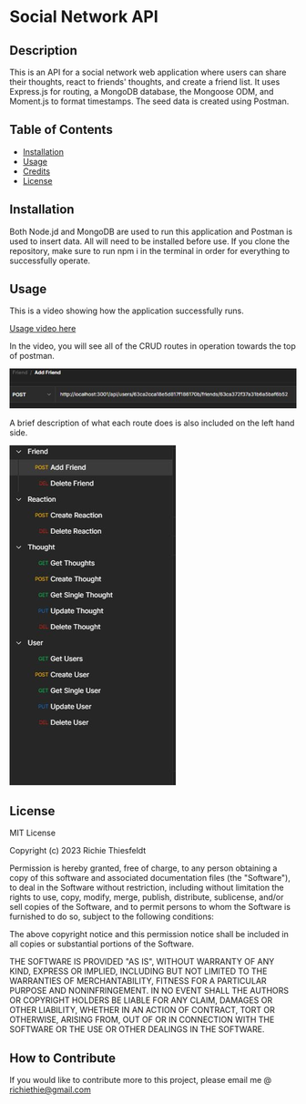# Social Network API

## Description

This is an API for a social network web application where users can share their thoughts, react to friends' thoughts, and create a friend list. It uses Express.js for routing, a MongoDB database, the Mongoose ODM, and Moment.js to format timestamps. The seed data is created using Postman.

## Table of Contents


- [Installation](#installation)
- [Usage](#usage)
- [Credits](#credits)
- [License](#license)

## Installation

Both Node.jd and MongoDB are used to run this application and Postman is used to insert data. All will need to be installed before use. If you clone the repository, make sure to run npm i in the terminal in order for everything to successfully operate.

## Usage

This is a video showing how the application successfully runs. 

[Usage video here](https://drive.google.com/file/d/1-Q-10DuxnqeFnD0Od7-FYRtxGy7uBKlH/view?usp=sharing)

In the video, you will see all of the CRUD routes in operation towards the top of postman.

![Crud route example image](public/images/addFriend.JPG)

A brief description of what each route does is also included on the left hand side.

![all crud routes descriptions](public/images/allCrudRoutes.JPG)



## License

MIT License

Copyright (c) 2023 Richie Thiesfeldt

Permission is hereby granted, free of charge, to any person obtaining a copy
of this software and associated documentation files (the "Software"), to deal
in the Software without restriction, including without limitation the rights
to use, copy, modify, merge, publish, distribute, sublicense, and/or sell
copies of the Software, and to permit persons to whom the Software is
furnished to do so, subject to the following conditions:

The above copyright notice and this permission notice shall be included in all
copies or substantial portions of the Software.

THE SOFTWARE IS PROVIDED "AS IS", WITHOUT WARRANTY OF ANY KIND, EXPRESS OR
IMPLIED, INCLUDING BUT NOT LIMITED TO THE WARRANTIES OF MERCHANTABILITY,
FITNESS FOR A PARTICULAR PURPOSE AND NONINFRINGEMENT. IN NO EVENT SHALL THE
AUTHORS OR COPYRIGHT HOLDERS BE LIABLE FOR ANY CLAIM, DAMAGES OR OTHER
LIABILITY, WHETHER IN AN ACTION OF CONTRACT, TORT OR OTHERWISE, ARISING FROM,
OUT OF OR IN CONNECTION WITH THE SOFTWARE OR THE USE OR OTHER DEALINGS IN THE
SOFTWARE.


## How to Contribute

If you would like to contribute more to this project, please email me @ richiethie@gmail.com
